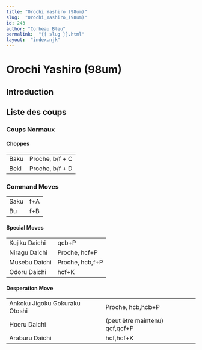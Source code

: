 ```yaml
---
title: "Orochi Yashiro (98um)"
slug:  "Orochi_Yashiro_(98um)"
id: 243
author: "Corbeau Bleu"
permalink:  "{{ slug }}.html"
layout:  "index.njk"
---
```


# Orochi Yashiro (98um)

## Introduction

## Liste des coups

### Coups Normaux

#### Choppes

|      |                 |
|------|-----------------|
| Baku | Proche, b/f + C |
| Beki | Proche, b/f + D |

### Command Moves

|      |     |
|------|-----|
| Saku | f+A |
| Bu   | f+B |

#### Special Moves

|               |                 |
|---------------|-----------------|
| Kujiku Daichi | qcb+P           |
| Niragu Daichi | Proche, hcf+P   |
| Musebu Daichi | Proche, hcb,f+P |
| Odoru Daichi  | hcf+K           |

#### Desperation Move

|                               |                                |
|-------------------------------|--------------------------------|
| Ankoku Jigoku Gokuraku Otoshi | Proche, hcb,hcb+P              |
| Hoeru Daichi                  | (peut être maintenu) qcf,qcf+P |
| Araburu Daichi                | hcf,hcf+K                      |
